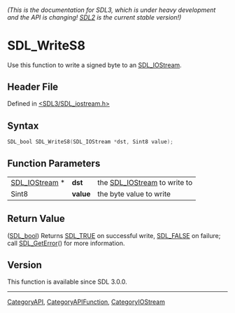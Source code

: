 ###### (This is the documentation for SDL3, which is under heavy development and the API is changing! [SDL2](https://wiki.libsdl.org/SDL2/) is the current stable version!)
# SDL_WriteS8

Use this function to write a signed byte to an [SDL_IOStream](SDL_IOStream).

## Header File

Defined in [<SDL3/SDL_iostream.h>](https://github.com/libsdl-org/SDL/blob/main/include/SDL3/SDL_iostream.h)

## Syntax

```c
SDL_bool SDL_WriteS8(SDL_IOStream *dst, Sint8 value);
```

## Function Parameters

|                                |           |                                              |
| ------------------------------ | --------- | -------------------------------------------- |
| [SDL_IOStream](SDL_IOStream) * | **dst**   | the [SDL_IOStream](SDL_IOStream) to write to |
| Sint8                          | **value** | the byte value to write                      |

## Return Value

([SDL_bool](SDL_bool)) Returns [SDL_TRUE](SDL_TRUE) on successful write,
[SDL_FALSE](SDL_FALSE) on failure; call [SDL_GetError](SDL_GetError)() for
more information.

## Version

This function is available since SDL 3.0.0.

----
[CategoryAPI](CategoryAPI), [CategoryAPIFunction](CategoryAPIFunction), [CategoryIOStream](CategoryIOStream)

